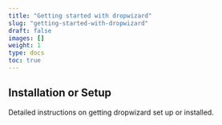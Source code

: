 ```yaml
---
title: "Getting started with dropwizard"
slug: "getting-started-with-dropwizard"
draft: false
images: []
weight: 1
type: docs
toc: true
---
```


## Installation or Setup
Detailed instructions on getting dropwizard set up or installed.

